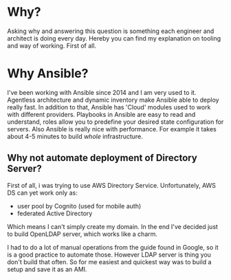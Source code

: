 # Why?

Asking why and answering this question is something each engineer and architect is doing every day.
Hereby you can find my explanation on tooling and way of working.
First of all.

# Why Ansible?

I've been working with Ansible since 2014 and I am very used to it. Agentless architecture and dynamic inventory make Ansible able to deploy really fast.
In addition to that, Ansible has 'Cloud' modules used to work with different providers.
Playbooks in Ansible are easy to read and understand, roles allow you to predefine your desired state configuration for servers.
Also Ansible is really nice with performance. For example it takes about 4-5 minutes to build *whole* infrastructure.



## Why not automate deployment of Directory Server?

First of all, i was trying to use AWS Directory Service.
Unfortunately, AWS DS can yet work only as:

* user pool by Cognito (used for mobile auth)
* federated Active Directory

Which means I can't simply create my domain.
In the end I've decided just to build OpenLDAP server, which works like a charm.

I had to do a lot of manual operations from the guide found in Google, so it is a good practice to automate those.
However LDAP server is thing you don't build that often. So for me easiest and quickest way was to build a setup and save it as an AMI.